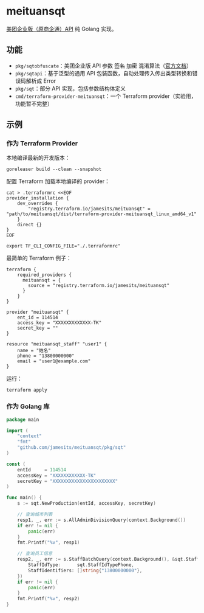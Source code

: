# meituansqt

[美团企业版（原商企通）API](https://h5.dianping.com/app/bep-docs/sky-doc/) 纯 Golang 实现。

## 功能

- `pkg/sqtobfuscate`：美团企业版 API 参数 ~~签名~~ ~~加密~~
  混淆算法（[官方文档](https://h5.dianping.com/app/bep-docs/sky-doc/api.html#_1-4-%E7%AD%BE%E5%90%8D%E6%96%B9%E6%B3%95)）
- `pkg/sqtapi`：基于泛型的通用 API 包装函数，自动处理传入传出类型转换和错误码解析成 Error
- `pkg/sqt`：部分 API 实现，包括参数结构体定义
- `cmd/terraform-provider-meituansqt`：一个 Terraform provider（实验用，功能暂不完整）

## 示例

### 作为 Terraform Provider

本地编译最新的开发版本：
```shell
goreleaser build --clean --snapshot
```

配置 Terraform 加载本地编译的 provider：
```shell
cat > .terraformrc <<EOF
provider_installation {
    dev_overrides {
        "registry.terraform.io/jamesits/meituansqt" = "path/to/meituansqt/dist/terraform-provider-meituansqt_linux_amd64_v1"
    }
    direct {}
}
EOF

export TF_CLI_CONFIG_FILE="./.terraformrc"
```

最简单的 Terraform 例子：
```hcl2
terraform {
    required_providers {
      meituansqt = {
        source = "registry.terraform.io/jamesits/meituansqt"
      }
    }
}

provider "meituansqt" {
    ent_id = 114514
    access_key = "XXXXXXXXXXXXX-TK"
    secret_key = ""
}

resource "meituansqt_staff" "user1" {
    name = "姓名"
    phone = "13800000000"
    email = "user1@example.com"
}
```

运行：
```shell
terraform apply
```

### 作为 Golang 库

```go
package main

import (
	"context"
	"fmt"
	"github.com/jamesits/meituansqt/pkg/sqt"
)

const (
	entId     = 114514
	accessKey = "XXXXXXXXXXXX-TK"
	secretKey = "XXXXXXXXXXXXXXXXXXXXXXX"
)

func main() {
	s := sqt.NewProduction(entId, accessKey, secretKey)

	// 查询城市列表
	resp1, _, err := s.AllAdminDivisionQuery(context.Background())
	if err != nil {
		panic(err)
	}
	fmt.Printf("%v", resp1)

	// 查询员工信息
	resp2, _, err := s.StaffBatchQuery(context.Background(), &sqt.StaffBatchQueryRequest{
		StaffIdType:      sqt.StaffIdTypePhone,
		StaffIdentifiers: []string{"13800000000"},
	})
	if err != nil {
		panic(err)
	}
	fmt.Printf("%v", resp2)
}
```
